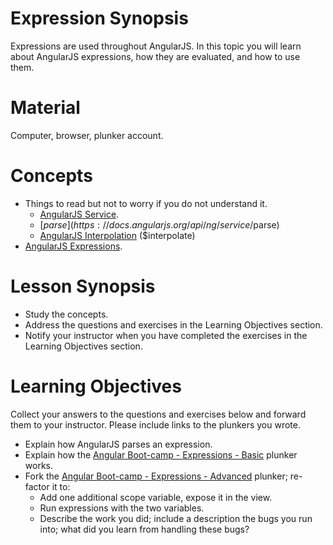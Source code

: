 Expression Synopsis
===================
Expressions are used throughout AngularJS. In this topic you will learn about AngularJS expressions, how they are evaluated, and how to use them.

Material
========
Computer, browser, plunker account.

Concepts
========
* Things to read but not to worry if you do not understand it.
  * [AngularJS Service](https://docs.angularjs.org/guide/services).
  * [$parse](https://docs.angularjs.org/api/ng/service/$parse)
  * [AngularJS Interpolation](https://docs.angularjs.org/api/ng/service/$interpolate) ($interpolate)
* [AngularJS Expressions](https://docs.angularjs.org/guide/expression).

Lesson Synopsis
===============
* Study the concepts.
* Address the questions and exercises in the Learning Objectives section.
* Notify your instructor when you have completed the exercises in the Learning Objectives section.

Learning Objectives
===================
Collect your answers to the questions and exercises below and forward them to your instructor. Please include links to the plunkers you wrote.
* Explain how AngularJS parses an expression.
* Explain how the [Angular Boot-camp - Expressions - Basic](http://plnkr.co/edit/dgxGdtIGfFMnLFrojN9N?p=preview) plunker works.
* Fork the [Angular Boot-camp - Expressions - Advanced](http://plnkr.co/edit/gDFCJiqmqUgDvBVt5Aqe?p=preview) plunker; re-factor it to:
  * Add one additional scope variable, expose it in the view.
  * Run expressions with the two variables.
  * Describe the work you did; include a description the bugs you run into; what did you learn from handling these bugs?

